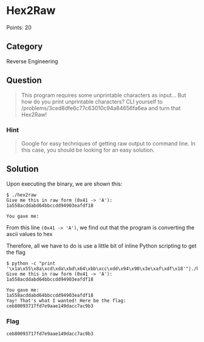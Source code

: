 # Hex2Raw
Points: 20

## Category
Reverse Engineering

## Question
>This program requires some unprintable characters as input... But how do you print unprintable characters? CLI yourself to /problems/3ced8dfe6c77c63010c94a84656fa6ea and turn that Hex2Raw!

### Hint
>Google for easy techniques of getting raw output to command line. In this case, you should be looking for an easy solution.

## Solution
Upon executing the binary, we are shown this:
```
$ ./hex2raw
Give me this in raw form (0x41 -> 'A'):
1a558acddabd64bbccdd94903eafdf18

You gave me:
```

From this line `(0x41 -> 'A')`, we find out that the program is converting the ascii values to hex

Therefore, all we have to do is use a little bit of inline Python scripting to get the flag
```
$ python -c "print '\x1a\x55\x8a\xcd\xda\xbd\x64\xbb\xcc\xdd\x94\x90\x3e\xaf\xdf\x18'"|./hex2raw
Give me this in raw form (0x41 -> 'A'):
1a558acddabd64bbccdd94903eafdf18

You gave me:
1a558acddabd64bbccdd94903eafdf18
Yay! That's what I wanted! Here be the flag:
ceb80093717fd7e9aae149dacc7ac9b3
```

### Flag
`ceb80093717fd7e9aae149dacc7ac9b3`

